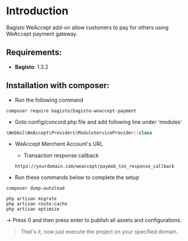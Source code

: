 # Introduction

Bagisto WeAccept add-on allow customers to pay for others using WeAccept payment gateway.

## Requirements:

- **Bagisto**: 1.3.2

## Installation with composer:
- Run the following command
```
composer require bagisto/bagisto-weaccept-payment
```

- Goto config/concord.php file and add following line under 'modules'
```php
\Webkul\WeAccept\Providers\ModuleServiceProvider::class
```
- WeAccept Merchent Account's URL

    - Transaction response callback

    ```
    https://yourdomain.com/weaccept/paymob_txn_response_callback
    ```

- Run these commands below to complete the setup
```
composer dump-autoload
```

```
php artisan migrate
php artisan route:cache
php artisan optimize
```

-> Press 0 and then press enter to publish all assets and configurations.

> That's it, now just execute the project on your specified domain.

